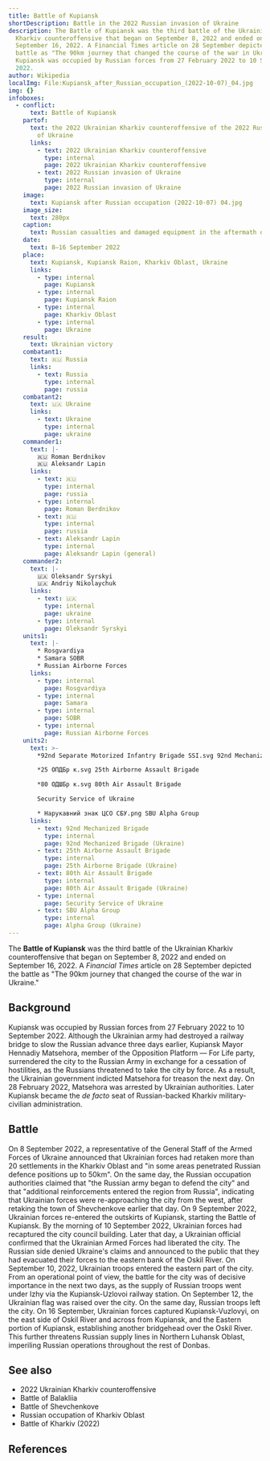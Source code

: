 ```yaml
---
title: Battle of Kupiansk
shortDescription: Battle in the 2022 Russian invasion of Ukraine
description: The Battle of Kupiansk was the third battle of the Ukrainian
  Kharkiv counteroffensive that began on September 8, 2022 and ended on
  September 16, 2022. A Financial Times article on 28 September depicted the
  battle as "The 90km journey that changed the course of the war in Ukraine."
  Kupiansk was occupied by Russian forces from 27 February 2022 to 10 September
  2022.
author: Wikipedia
localImg: File:Kupiansk_after_Russian_occupation_(2022-10-07)_04.jpg
img: {}
infoboxes:
  - conflict:
      text: Battle of Kupiansk
    partof:
      text: the 2022 Ukrainian Kharkiv counteroffensive of the 2022 Russian invasion
        of Ukraine
      links:
        - text: 2022 Ukrainian Kharkiv counteroffensive
          type: internal
          page: 2022 Ukrainian Kharkiv counteroffensive
        - text: 2022 Russian invasion of Ukraine
          type: internal
          page: 2022 Russian invasion of Ukraine
    image:
      text: Kupiansk after Russian occupation (2022-10-07) 04.jpg
    image_size:
      text: 280px
    caption:
      text: Russian casualties and damaged equipment in the aftermath of the battle
    date:
      text: 8–16 September 2022
    place:
      text: Kupiansk, Kupiansk Raion, Kharkiv Oblast, Ukraine
      links:
        - type: internal
          page: Kupiansk
        - type: internal
          page: Kupiansk Raion
        - type: internal
          page: Kharkiv Oblast
        - type: internal
          page: Ukraine
    result:
      text: Ukrainian victory
    combatant1:
      text: 🇷🇺 Russia
      links:
        - text: Russia
          type: internal
          page: russia
    combatant2:
      text: 🇺🇦 Ukraine
      links:
        - text: Ukraine
          type: internal
          page: ukraine
    commander1:
      text: |-
        🇷🇺 Roman Berdnikov 
        🇷🇺 Aleksandr Lapin
      links:
        - text: 🇷🇺
          type: internal
          page: russia
        - type: internal
          page: Roman Berdnikov
        - text: 🇷🇺
          type: internal
          page: russia
        - text: Aleksandr Lapin
          type: internal
          page: Aleksandr Lapin (general)
    commander2:
      text: |-
        🇺🇦 Oleksandr Syrskyi 
        🇺🇦 Andriy Nikolaychuk
      links:
        - text: 🇺🇦
          type: internal
          page: ukraine
        - type: internal
          page: Oleksandr Syrskyi
    units1:
      text: |-
        * Rosgvardiya
        * Samara SOBR 
        * Russian Airborne Forces
      links:
        - type: internal
          page: Rosgvardiya
        - type: internal
          page: Samara
        - type: internal
          page: SOBR
        - type: internal
          page: Russian Airborne Forces
    units2:
      text: >-
        *92nd Separate Motorized Infantry Brigade SSI.svg 92nd Mechanized Brigade 

        *25 ОПДБр к.svg 25th Airborne Assault Brigade 

        *80 ОДШБр к.svg 80th Air Assault Brigade 

        Security Service of Ukraine

        * Нарукавний знак ЦСО СБУ.png SBU Alpha Group
      links:
        - text: 92nd Mechanized Brigade
          type: internal
          page: 92nd Mechanized Brigade (Ukraine)
        - text: 25th Airborne Assault Brigade
          type: internal
          page: 25th Airborne Brigade (Ukraine)
        - text: 80th Air Assault Brigade
          type: internal
          page: 80th Air Assault Brigade (Ukraine)
        - type: internal
          page: Security Service of Ukraine
        - text: SBU Alpha Group
          type: internal
          page: Alpha Group (Ukraine)
---
```


The **Battle of Kupiansk** was the third battle of the Ukrainian Kharkiv counteroffensive that began on September 8, 2022 and ended on September 16, 2022. A *Financial Times* article on 28 September depicted the battle as "The 90km journey that changed the course of the war in Ukraine."

## Background
Kupiansk was occupied by Russian forces from 27 February 2022 to 10 September 2022. Although the Ukrainian army had destroyed a railway bridge to slow the Russian advance three days earlier, Kupiansk Mayor Hennadiy Matsehora, member of the Opposition Platform — For Life party, surrendered the city to the Russian Army in exchange for a cessation of hostilities, as the Russians threatened to take the city by force. As a result, the Ukrainian government indicted Matsehora for treason the next day. On 28 February 2022, Matsehora was arrested by Ukrainian authorities. Later Kupiansk became the *de facto* seat of Russian-backed Kharkiv military-civilian administration.

## Battle
On 8 September 2022, a representative of the General Staff of the Armed Forces of Ukraine announced that Ukrainian forces had retaken more than 20 settlements in the Kharkiv Oblast and "in some areas penetrated Russian defence positions up to 50km". On the same day, the Russian occupation authorities claimed that "the Russian army began to defend the city" and that "additional reinforcements entered the region from Russia", indicating that Ukrainian forces were re-approaching the city from the west, after retaking the town of Shevchenkove earlier that day. On 9 September 2022, Ukrainian forces re-entered the outskirts of Kupiansk, starting the Battle of Kupiansk. By the morning of 10 September 2022, Ukrainian forces had recaptured the city council building. Later that day, a Ukrainian official confirmed that the Ukrainian Armed Forces had liberated the city. The Russian side denied Ukraine's claims and announced to the public that they had evacuated their forces to the eastern bank of the Oskil River. On September 10, 2022, Ukrainian troops entered the eastern part of the city. From an operational point of view, the battle for the city was of decisive importance in the next two days, as the supply of Russian troops went under Izhy via the Kupiansk-Uzlovoi railway station. On September 12, the Ukrainian flag was raised over the city. On the same day, Russian troops left the city. On 16 September, Ukrainian forces captured Kupiansk-Vuzlovyi, on the east side of Oskil River and across from Kupiansk, and the Eastern portion of Kupiansk, establishing another bridgehead over the Oskil River. This further threatens Russian supply lines in Northern Luhansk Oblast, imperiling Russian operations throughout the rest of Donbas.

## See also
 * 2022 Ukrainian Kharkiv counteroffensive
 * Battle of Balakliia
 * Battle of Shevchenkove
 * Russian occupation of Kharkiv Oblast
 * Battle of Kharkiv (2022)


## References
